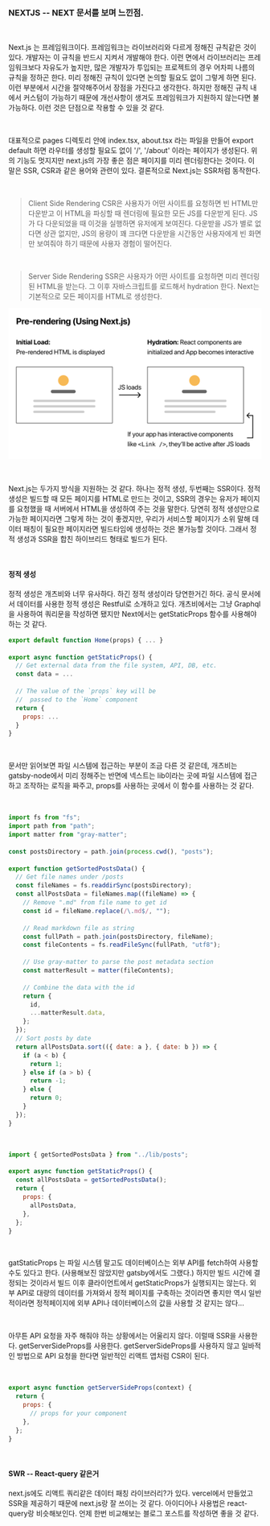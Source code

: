 ### NEXTJS -- NEXT  문서를 보며 느낀점.

<br/>

Next.js 는 프레임워크이다. 프레임워크는 라이브러리와 다르게 정해진 규칙같은 것이 있다. 개발자는 이 규칙을 반드시 지켜서 개발해야 한다. 이런 면에서 라이브러리는 프레임워크보다 자유도가 높지만, 많은 개발자가 투입되는 프로젝트의 경우 어차피 나름의 규칙을 정하곤 한다. 미리 정해진 규칙이 있다면 논의할 필요도 없이 그렇게 하면 된다. 이런 부분에서 시간을 절약해주어서 장점을 가진다고 생각한다. 하지만 정해진 규칙 내에서 커스텀이 가능하기 때문에 개선사항이 생겨도 프레임워크가 지원하지 않는다면 불가능하다. 이런 것은 단점으로 작용할 수 있을 것 같다.

<br/>

대표적으로 pages 디렉토리 안에 index.tsx, about.tsx 라는 파일을 만들어 export default 하면
라우터를 생성할 필요도 없이 '/', '/about' 이라는 페이지가 생성된다. 위의 기능도 멋지지만 next.js의 가장 좋은 점은 페이지를 미리 렌더링한다는 것이다. 이 말은 SSR, CSR과 같은 용어와 관련이 있다.
결론적으로 Next.js는 SSR처럼 동작한다.

<br/>

> Client Side Rendering
> CSR은 사용자가 어떤 사이트를 요청하면 빈 HTML만 다운받고 이 HTML을 파싱할 때 렌더링에 필요한 모든 JS를 다운받게 된다.
> JS가 다 다운되었을 때 이것을 실행하면 유저에게 보여진다. 다운받을 JS가 별로 없다면 상관 없지만, JS의 용량이 꽤 크다면
> 다운받을 시간동안 사용자에게 빈 화면만 보여줘야 하기 때문에 사용자 경험이 떨어진다.

<br/>

> Server Side Rendering
> SSR은 사용자가 어떤 사이트를 요청하면 미리 렌더링된 HTML을 받는다. 그 이후 자바스크립트를 로드해서 hydration 한다.
> Next는 기본적으로 모든 페이지를 HTML로 생성한다.

![](./assets/pre-rendering.png)

<br/>

Next.js는 두가지 방식을 지원하는 것 같다. 하나는 정적 생성, 두번째는 SSR이다.
정적 생성은 빌드할 때 모든 페이지를 HTML로 만드는 것이고,
SSR의 경우는 유저가 페이지를 요청했을 때 서버에서 HTML을 생성하여 주는 것을 말한다.
당연히 정적 생성만으로 가능한 페이지라면 그렇게 하는 것이 좋겠지만, 우리가 서비스할 페이지가
소위 말해 데이터 패칭이 필요한 페이지라면 빌드타임에 생성하는 것은 불가능할 것이다.
그래서 정적 생성과 SSR을 합친 하이브리드 형태로 빌드가 된다.

<br/>

#### 정적 생성

정적 생성은 개츠비와 너무 유사하다. 하긴 정적 생성이라 당연한거긴 하다.
공식 문서에서 데이터를 사용한 정적 생성은 Restful로 소개하고 있다.
개츠비에서는 그냥 Graphql을 사용하여 쿼리문을 작성하면 됐지만
Next에서는 getStaticProps 함수를 사용해야 하는 것 같다.

```javascript
export default function Home(props) { ... }

export async function getStaticProps() {
  // Get external data from the file system, API, DB, etc.
  const data = ...

  // The value of the `props` key will be
  //  passed to the `Home` component
  return {
    props: ...
  }
}
```
<br/>

문서만 읽어보면 파일 시스템에 접근하는 부분이 조금 다른 것 같은데, 개츠비는 gatsby-node에서 미리 정해주는 반면에
넥스트는 lib이라는 곳에 파일 시스템에 접근하고 조작하는 로직을 짜주고, props를 사용하는 곳에서 이 함수를 사용하는 것 같다.

<br/>

```javascript
import fs from "fs";
import path from "path";
import matter from "gray-matter";

const postsDirectory = path.join(process.cwd(), "posts");

export function getSortedPostsData() {
  // Get file names under /posts
  const fileNames = fs.readdirSync(postsDirectory);
  const allPostsData = fileNames.map((fileName) => {
    // Remove ".md" from file name to get id
    const id = fileName.replace(/\.md$/, "");

    // Read markdown file as string
    const fullPath = path.join(postsDirectory, fileName);
    const fileContents = fs.readFileSync(fullPath, "utf8");

    // Use gray-matter to parse the post metadata section
    const matterResult = matter(fileContents);

    // Combine the data with the id
    return {
      id,
      ...matterResult.data,
    };
  });
  // Sort posts by date
  return allPostsData.sort(({ date: a }, { date: b }) => {
    if (a < b) {
      return 1;
    } else if (a > b) {
      return -1;
    } else {
      return 0;
    }
  });
}
```

<br/>

```javascript
import { getSortedPostsData } from "../lib/posts";

export async function getStaticProps() {
  const allPostsData = getSortedPostsData();
  return {
    props: {
      allPostsData,
    },
  };
}
```

<br/>

gatStaticProps 는 파일 시스템 말고도 데이터베이스는 외부 API를 fetch하여 사용할 수도 있다고 한다.
(사용해보진 않았지만 gatsby에서도 그랬다.)
하지만 빌드 시간에 결정되는 것이라서 빌드 이후 클라이언트에서 getStaticProps가 실행되지는 않는다.
외부 API로 대량의 데이터를 가져와서 정적 페이지를 구축하는 것이라면 좋지만
역시 일반적이라면 정적페이지에 외부 API나 데이터베이스의 값을 사용할 것 같지는 않다...

<br/>

아무튼 API 요청을 자주 해줘야 하는 상황에서는 어울리지 않다. 이럴때 SSR을 사용한다. getServerSideProps를 사용한다.
getServerSideProps를 사용하지 않고 일바적인 방법으로 API 요청을 한다면 일반적인 리액트 앱처럼 CSR이 된다.

<br/>

```javascript
export async function getServerSideProps(context) {
  return {
    props: {
      // props for your component
    },
  };
}
```
<br/>

#### SWR -- React-query 같은거



next.js에도 리액트 쿼리같은 데이터 패칭 라이브러리?가 있다. vercel에서 만들었고
SSR을 제공하기 때문에 next.js랑 잘 쓰이는 것 같다. 아이디어나 사용법은 react-query랑 비슷해보인다.
언제 한번 비교해보는 블로그 포스트를 작성하면 좋을 것 같다.

<br/>
<br/>
